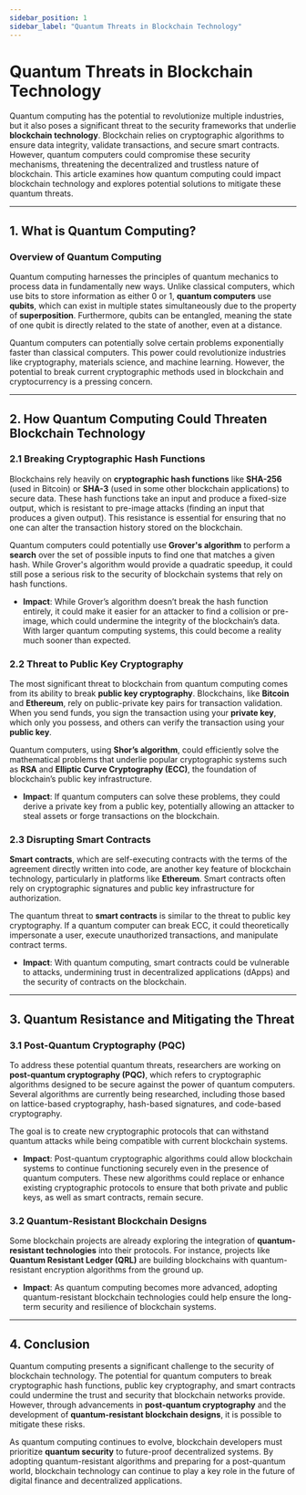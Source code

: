 ```yaml
---
sidebar_position: 1
sidebar_label: "Quantum Threats in Blockchain Technology"
---
```


# Quantum Threats in Blockchain Technology

Quantum computing has the potential to revolutionize multiple industries, but it also poses a significant threat to the security frameworks that underlie **blockchain technology**. Blockchain relies on cryptographic algorithms to ensure data integrity, validate transactions, and secure smart contracts. However, quantum computers could compromise these security mechanisms, threatening the decentralized and trustless nature of blockchain. This article examines how quantum computing could impact blockchain technology and explores potential solutions to mitigate these quantum threats.

---

## 1. What is Quantum Computing?

### Overview of Quantum Computing

Quantum computing harnesses the principles of quantum mechanics to process data in fundamentally new ways. Unlike classical computers, which use bits to store information as either 0 or 1, **quantum computers** use **qubits**, which can exist in multiple states simultaneously due to the property of **superposition**. Furthermore, qubits can be entangled, meaning the state of one qubit is directly related to the state of another, even at a distance.

Quantum computers can potentially solve certain problems exponentially faster than classical computers. This power could revolutionize industries like cryptography, materials science, and machine learning. However, the potential to break current cryptographic methods used in blockchain and cryptocurrency is a pressing concern.

---

## 2. How Quantum Computing Could Threaten Blockchain Technology

### 2.1 Breaking Cryptographic Hash Functions

Blockchains rely heavily on **cryptographic hash functions** like **SHA-256** (used in Bitcoin) or **SHA-3** (used in some other blockchain applications) to secure data. These hash functions take an input and produce a fixed-size output, which is resistant to pre-image attacks (finding an input that produces a given output). This resistance is essential for ensuring that no one can alter the transaction history stored on the blockchain.

Quantum computers could potentially use **Grover's algorithm** to perform a **search** over the set of possible inputs to find one that matches a given hash. While Grover's algorithm would provide a quadratic speedup, it could still pose a serious risk to the security of blockchain systems that rely on hash functions.

- **Impact**: While Grover’s algorithm doesn’t break the hash function entirely, it could make it easier for an attacker to find a collision or pre-image, which could undermine the integrity of the blockchain’s data. With larger quantum computing systems, this could become a reality much sooner than expected.

### 2.2 Threat to Public Key Cryptography

The most significant threat to blockchain from quantum computing comes from its ability to break **public key cryptography**. Blockchains, like **Bitcoin** and **Ethereum**, rely on public-private key pairs for transaction validation. When you send funds, you sign the transaction using your **private key**, which only you possess, and others can verify the transaction using your **public key**.

Quantum computers, using **Shor’s algorithm**, could efficiently solve the mathematical problems that underlie popular cryptographic systems such as **RSA** and **Elliptic Curve Cryptography (ECC)**, the foundation of blockchain’s public key infrastructure.

- **Impact**: If quantum computers can solve these problems, they could derive a private key from a public key, potentially allowing an attacker to steal assets or forge transactions on the blockchain.

### 2.3 Disrupting Smart Contracts

**Smart contracts**, which are self-executing contracts with the terms of the agreement directly written into code, are another key feature of blockchain technology, particularly in platforms like **Ethereum**. Smart contracts often rely on cryptographic signatures and public key infrastructure for authorization.

The quantum threat to **smart contracts** is similar to the threat to public key cryptography. If a quantum computer can break ECC, it could theoretically impersonate a user, execute unauthorized transactions, and manipulate contract terms.

- **Impact**: With quantum computing, smart contracts could be vulnerable to attacks, undermining trust in decentralized applications (dApps) and the security of contracts on the blockchain.

---

## 3. Quantum Resistance and Mitigating the Threat

### 3.1 Post-Quantum Cryptography (PQC)

To address these potential quantum threats, researchers are working on **post-quantum cryptography (PQC)**, which refers to cryptographic algorithms designed to be secure against the power of quantum computers. Several algorithms are currently being researched, including those based on lattice-based cryptography, hash-based signatures, and code-based cryptography.

The goal is to create new cryptographic protocols that can withstand quantum attacks while being compatible with current blockchain systems.

- **Impact**: Post-quantum cryptographic algorithms could allow blockchain systems to continue functioning securely even in the presence of quantum computers. These new algorithms could replace or enhance existing cryptographic protocols to ensure that both private and public keys, as well as smart contracts, remain secure.

### 3.2 Quantum-Resistant Blockchain Designs

Some blockchain projects are already exploring the integration of **quantum-resistant technologies** into their protocols. For instance, projects like **Quantum Resistant Ledger (QRL)** are building blockchains with quantum-resistant encryption algorithms from the ground up.

- **Impact**: As quantum computing becomes more advanced, adopting quantum-resistant blockchain technologies could help ensure the long-term security and resilience of blockchain systems.

---

## 4. Conclusion

Quantum computing presents a significant challenge to the security of blockchain technology. The potential for quantum computers to break cryptographic hash functions, public key cryptography, and smart contracts could undermine the trust and security that blockchain networks provide. However, through advancements in **post-quantum cryptography** and the development of **quantum-resistant blockchain designs**, it is possible to mitigate these risks.

As quantum computing continues to evolve, blockchain developers must prioritize **quantum security** to future-proof decentralized systems. By adopting quantum-resistant algorithms and preparing for a post-quantum world, blockchain technology can continue to play a key role in the future of digital finance and decentralized applications.
